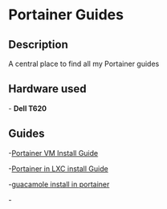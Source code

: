 <h1>Portainer Guides</h1>

<h2>Description</h2>
A central place to find all my Portainer guides
<br />


<h2>Hardware used</h2>
- <b>Dell T620</b>


<h2>Guides</h2>

-[Portainer VM Install Guide](https://github.com/joshkoo1988/portainer-install)

-[Portainer in LXC install Guide](https://github.com/joshkoo1988/portainer-ct-install)

-[guacamole install in portainer](https://github.com/joshkoo1988/apache-guacamole)

-[]()



